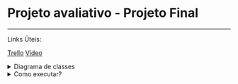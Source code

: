 # Projeto avaliativo - Projeto Final
---

Links Úteis:

[Trello](https://trello.com/invite/b/66a50d45c21d1d8be33011ff/ATTI198d33ba5caa5a1e45150da6ceec6c1972E37690/semana-11-modulo-2-pa)
[Vídeo]()


<details>
<summary>Diagrama de classes</summary>
![Estrutura do projeto](./projeto.svg)
</details>

<details>
<summary>Como executar?</summary>
1. Execute o arquivo `keys.bat` para gerar os certificados públicos e privados na pasta `resources`;
2. Executar o seguinte comando: `mvn spring-boot:run`
</details>